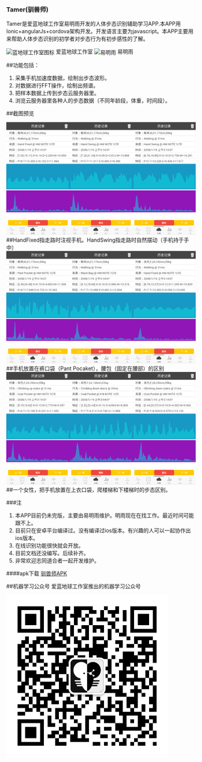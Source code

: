 ### Tamer(驯兽师)
Tamer是爱蓝地球工作室易明雨开发的人体步态识别辅助学习APP.本APP用Ionic+angularJs+cordova架构开发。开发语言主要为javascript。本APP主要用来帮助人体步态识别的初学者对步态行为有初步感性的了解。

<span>
<img src="https://avatars3.githubusercontent.com/u/16535358?v=3&s=466" width = "256" height = "256" alt="蓝地球工作室图标" align=center />
爱蓝地球工作室
</span>
<span>
<img src="https://avatars0.githubusercontent.com/u/2186283?v=3&s=400" width = "256" height = "256" alt="易明雨" align=center />
易明雨
</span>

##功能包括：
1.  采集手机加速度数据，绘制出步态波形。
2.  对数据进行FFT操作，绘制出频谱。
3.  把样本数据上传到步态云服务器里。
4.  浏览云服务器里各种人的步态数据（不同年龄段，体重，时间段）。


##截图预览

<img src="https://github.com/lovearthhome/tamer/blob/master/screenshot/%E5%9B%BE%E7%89%871.png?raw=true" />
##HandFixed指走路时注视手机。HandSwing指走路时自然摆动（手机持于手中）

<img src="https://github.com/lovearthhome/tamer/blob/master/screenshot/%E5%9B%BE%E7%89%872.png?raw=true" />
##手机放置在裤口袋（Pant Pocaket），腰包（固定在腰部）的区别

<img src="https://github.com/lovearthhome/tamer/blob/master/screenshot/%E5%9B%BE%E7%89%873.png?raw=true" />
##一个女性，把手机放置在上衣口袋，爬楼梯和下楼梯时的步态区别。

###注
1.  本APP目前仍未完版，主要由易明雨维护。明雨现在在找工作。最近时间可能跟不上。
2.  目前只在安卓平台编译过。没有编译过ios版本。有兴趣的人可以一起协作出ios版本。
3.  在线识别功能很快就会开放。
4.  目前文档还没编写。后续补齐。
5.  非常欢迎志同道合者一起开发维护。

####apk下载 [驯兽师APK](https://github.com/lovearthhome/tamer/blob/master/tamer.apk)


##机器学习公众号
爱蓝地球工作室推出的机器学习公众号

<img src="https://github.com/lovearthhome/tamer/blob/master/screenshot/logo.jpg" />



